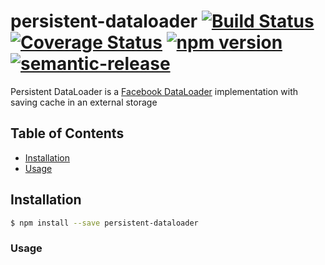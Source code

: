 # persistent-dataloader [![Build Status](https://github.com/persistent-dataloader/persistent-dataloader/workflows/Release/badge.svg)](https://github.com/persistent-dataloader/persistent-dataloader/actions) [![Coverage Status](https://coveralls.io/repos/github/persistent-dataloader/persistent-dataloader/badge.svg?branch=master)](https://coveralls.io/github/persistent-dataloader/persistent-dataloader?branch=master) [![npm version](https://badge.fury.io/js/persistent-dataloader.svg)](https://badge.fury.io/js/persistent-dataloader) [![semantic-release](https://img.shields.io/badge/%20%20%F0%9F%93%A6%F0%9F%9A%80-semantic--release-e10079.svg)](https://github.com/semantic-release/semantic-release)

Persistent DataLoader is a [Facebook DataLoader](https://github.com/graphql/dataloader) implementation with saving cache in an external storage

## Table of Contents
- [Installation](#installation)
- [Usage](#usage)

## Installation

```bash
$ npm install --save persistent-dataloader
```

### Usage

